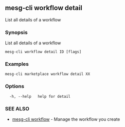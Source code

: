 ## mesg-cli workflow detail

List all details of a workflow

### Synopsis

List all details of a workflow

```
mesg-cli workflow detail ID [flags]
```

### Examples

```
mesg-cli marketplace workflow detail XX
```

### Options

```
  -h, --help   help for detail
```

### SEE ALSO

* [mesg-cli workflow](mesg-cli_workflow.md)	 - Manage the workflow you create

